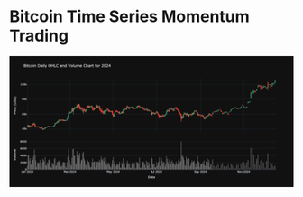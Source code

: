 # Bitcoin Time Series Momentum Trading 


<img src="plots/candlestick_2024.png" style="width: 700px;" />